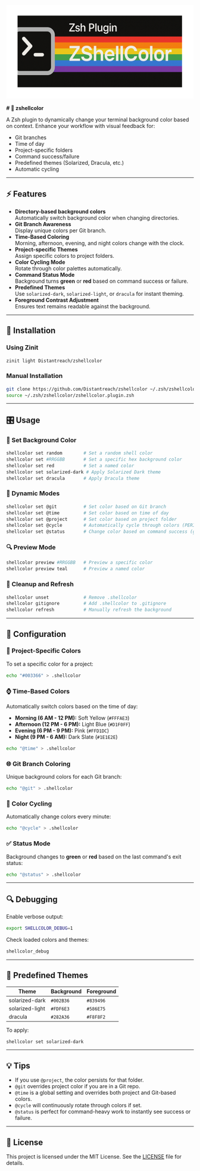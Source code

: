 ![zshellcolor banner](https://github.com/Distantreach/zshellcolor/blob/main/zshellcolorbanner.png)

<b> # 🎨 zshellcolor </b>

A Zsh plugin to dynamically change your terminal background color based on context. Enhance your workflow with visual feedback for:
- Git branches
- Time of day
- Project-specific folders
- Command success/failure
- Predefined themes (Solarized, Dracula, etc.)
- Automatic cycling

---

## ⚡ Features
- **Directory-based background colors**  
  Automatically switch background color when changing directories.
- **Git Branch Awareness**  
  Display unique colors per Git branch.
- **Time-Based Coloring**  
  Morning, afternoon, evening, and night colors change with the clock.
- **Project-specific Themes**  
  Assign specific colors to project folders.
- **Color Cycling Mode**  
  Rotate through color palettes automatically.
- **Command Status Mode**  
  Background turns **green** or **red** based on command success or failure.
- **Predefined Themes**  
  Use `solarized-dark`, `solarized-light`, or `dracula` for instant theming.
- **Foreground Contrast Adjustment**  
  Ensures text remains readable against the background.

---

## 🚀 Installation

### Using Zinit
```zsh
zinit light Distantreach/zshellcolor
```

### Manual Installation
```sh
git clone https://github.com/Distantreach/zshellcolor ~/.zsh/zshellcolor
source ~/.zsh/zshellcolor/zshellcolor.plugin.zsh
```

---

## 🎛️ Usage

### 🌈 Set Background Color
```sh
shellcolor set random        # Set a random shell color
shellcolor set #RRGGBB       # Set a specific hex background color
shellcolor set red           # Set a named color
shellcolor set solarized-dark # Apply Solarized Dark theme
shellcolor set dracula       # Apply Dracula theme
```

### 🔄 Dynamic Modes
```sh
shellcolor set @git          # Set color based on Git branch
shellcolor set @time         # Set color based on time of day
shellcolor set @project      # Set color based on project folder
shellcolor set @cycle        # Automatically cycle through colors (PERIOD-based)
shellcolor set @status       # Change color based on command success (green) or failure (red)
```

### 🔍 Preview Mode
```sh
shellcolor preview #RRGGBB   # Preview a specific color
shellcolor preview teal      # Preview a named color
```

### 🧹 Cleanup and Refresh
```sh
shellcolor unset             # Remove .shellcolor
shellcolor gitignore         # Add .shellcolor to .gitignore
shellcolor refresh           # Manually refresh the background
```

---

## 🔧 Configuration

### 📁 Project-Specific Colors
To set a specific color for a project:
```sh
echo "#003366" > .shellcolor
```

### ⌚ Time-Based Colors
Automatically switch colors based on the time of day:
- **Morning (6 AM - 12 PM):** Soft Yellow (`#FFFAE3`)
- **Afternoon (12 PM - 6 PM):** Light Blue (`#D1F0FF`)
- **Evening (6 PM - 9 PM):** Pink (`#FFD1DC`)
- **Night (9 PM - 6 AM):** Dark Slate (`#1E1E2E`)

```sh
echo "@time" > .shellcolor
```

### 🌐 Git Branch Coloring
Unique background colors for each Git branch:
```sh
echo "@git" > .shellcolor
```

### 🔄 Color Cycling
Automatically change colors every minute:
```sh
echo "@cycle" > .shellcolor
```

### ✅ Status Mode
Background changes to **green** or **red** based on the last command's exit status:
```sh
echo "@status" > .shellcolor
```

---

## 🔍 Debugging
Enable verbose output:
```sh
export SHELLCOLOR_DEBUG=1
```

Check loaded colors and themes:
```sh
shellcolor_debug
```

---

## 🎨 Predefined Themes
| Theme            | Background | Foreground |
|-------------------|------------|------------|
| solarized-dark   | `#002B36` | `#839496`  |
| solarized-light  | `#FDF6E3` | `#586E75`  |
| dracula          | `#282A36` | `#F8F8F2`  |

To apply:
```sh
shellcolor set solarized-dark
```

---

## 💡 Tips
- If you use `@project`, the color persists for that folder.  
- `@git` overrides project color if you are in a Git repo.  
- `@time` is a global setting and overrides both project and Git-based colors.  
- `@cycle` will continuously rotate through colors if set.  
- `@status` is perfect for command-heavy work to instantly see success or failure.

---

## 📝 License
This project is licensed under the MIT License. See the [LICENSE](https://github.com/Distantreach/zshellcolor/blob/main/LICENSE) file for details.
